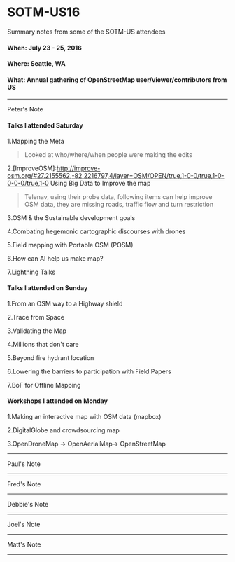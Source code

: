 # SOTM-US16

Summary notes from some of the SOTM-US attendees

#### When: July 23 - 25, 2016
#### Where: Seattle, WA
#### What: Annual gathering of OpenStreetMap user/viewer/contributors from US

---
Peter's Note
#### Talks I attended Saturday
1.Mapping the Meta
>Looked at who/where/when people were making the edits

2.[ImproveOSM]:http://improve-osm.org/#27.2155562,-82.2216797,4/layer=OSM/OPEN/true,1-0-0/true,1-0-0-0-0/true,1-0 
Using Big Data to Improve the map
>Telenav, using their probe data, following items can help improve OSM data, they are missing roads, traffic flow and turn restriction

3.OSM & the Sustainable development goals

4.Combating hegemonic cartographic discourses with drones

5.Field mapping with Portable OSM (POSM)

6.How can AI help us make map?

7.Lightning Talks

#### Talks I attended on Sunday
1.From an OSM way to a Highway shield

2.Trace from Space

3.Validating the Map

4.Millions that don't care

5.Beyond fire hydrant location

6.Lowering the barriers to participation with Field Papers

7.BoF for Offline Mapping

#### Workshops I attended on Monday
1.Making an interactive map with OSM data (mapbox)

2.DigitalGlobe and crowdsourcing map

3.OpenDroneMap -> OpenAerialMap-> OpenStreetMap




---
Paul's Note

---
Fred's Note

---
Debbie's Note

---
Joel's Note

---
Matt's Note

---
